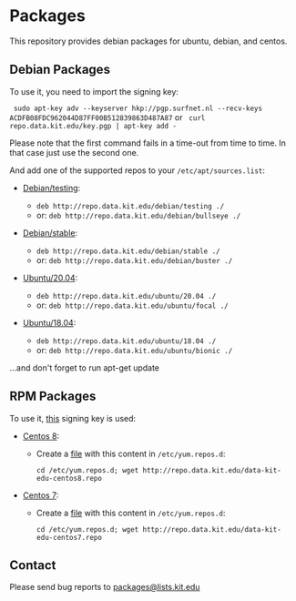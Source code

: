# Packages

This repository provides debian packages for ubuntu, debian, and centos.

## Debian Packages

To use it, you need to import the signing key:

` sudo apt-key adv --keyserver hkp://pgp.surfnet.nl --recv-keys ACDFB08FDC962044D87FF00B512839863D487A87`
or
` curl repo.data.kit.edu/key.pgp | apt-key add -`

Please note that the first command fails in a time-out from time to time.
In that case just use the second one.

And add one of the supported repos to your `/etc/apt/sources.list`:

- [Debian/testing](/debian/testing):
    - `deb http://repo.data.kit.edu/debian/testing ./`
    - or: `deb http://repo.data.kit.edu/debian/bullseye ./`

- [Debian/stable](/debian/stable): 
    - `deb http://repo.data.kit.edu/debian/stable ./`
    - or: `deb http://repo.data.kit.edu/debian/buster ./`

- [Ubuntu/20.04](/ubuntu/20.04): 
    - `deb http://repo.data.kit.edu/ubuntu/20.04 ./`
    - or: `deb http://repo.data.kit.edu/ubuntu/focal ./`

- [Ubuntu/18.04](/ubuntu/18.04): 
    - `deb http://repo.data.kit.edu/ubuntu/18.04 ./`
    - or: `deb http://repo.data.kit.edu/ubuntu/bionic ./`

...and don't forget to run apt-get update



## RPM Packages
To use it, [this](/repo-data-kit-edu-key.gpg) signing key is used: 

- [Centos 8](https://repo.data.kit.edu/centos/centos8):
    - Create a [file](http://repo.data.kit.edu/data-kit-edu-centos8.repo) with this content in `/etc/yum.repos.d`:
        ```
        cd /etc/yum.repos.d; wget http://repo.data.kit.edu/data-kit-edu-centos8.repo
        ```

- [Centos 7](https://repo.data.kit.edu/centos/centos7):
    - Create a [file](http://repo.data.kit.edu/data-kit-edu-centos7.repo) with this content in `/etc/yum.repos.d`:
        ```
        cd /etc/yum.repos.d; wget http://repo.data.kit.edu/data-kit-edu-centos7.repo
        ```


## Contact

Please send bug reports to packages@lists.kit.edu
